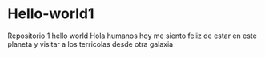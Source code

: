 # Hello-world1
Repositorio 1 hello world 
Hola humanos 
hoy me siento feliz de estar en este planeta   y visitar a los terricolas desde otra galaxia 
